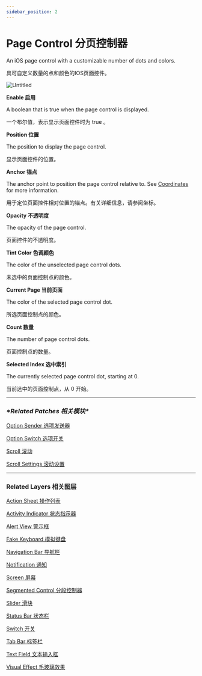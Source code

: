 ```yaml
---
sidebar_position: 2
---
```


# Page Control 分页控制器

An iOS page control with a customizable number of dots and colors.

具可自定义数量的点和颜色的IOS页面控件。

![Untitled](https://s3.us-west-2.amazonaws.com/secure.notion-static.com/3b25bc4f-6589-4ade-ab7a-e653d53e8333/Untitled.png?X-Amz-Algorithm=AWS4-HMAC-SHA256&X-Amz-Content-Sha256=UNSIGNED-PAYLOAD&X-Amz-Credential=AKIAT73L2G45EIPT3X45%2F20220602%2Fus-west-2%2Fs3%2Faws4_request&X-Amz-Date=20220602T190721Z&X-Amz-Expires=86400&X-Amz-Signature=6821eef695b147718c3fdeda4ef159e19bf608670deced9bd85bcf0bb1dd44e5&X-Amz-SignedHeaders=host&response-content-disposition=filename%20%3D%22Untitled.png%22&x-id=GetObject)

**Enable 启用**

A boolean that is true when the page control is displayed.

一个布尔值，表示显示页面控件时为 true 。

**Position 位置**

The position to display the page control.

显示页面控件的位置。

**Anchor 锚点**

The anchor point to position the page control relative to. See [Coordinates](https://www.notion.so/Coordinates-bd835085db7c48e49e00a66e5e44caf2) for more information.

用于定位页面控件相对位置的锚点。有关详细信息，请参阅坐标。

**Opacity 不透明度**

The opacity of the page control.

页面控件的不透明度。

**Tint Color 色调颜色**

The color of the unselected page control dots.

未选中的页面控制点的颜色。

**Current Page 当前页面**

The color of the selected page control dot.

所选页面控制点的颜色。

**Count 数量**

The number of page control dots.

页面控制点的数量。

**Selected Index 选中索引**

The currently selected page control dot, starting at 0.

当前选中的页面控制点，从 0 开始。

------

### ***\*Related Patches 相关模块\****

[Option Sender 选项发送器](https://www.notion.so/Option-Sender-d36296ca4f44472094031e55ef7546ce)

[Option Switch 选项开关](https://www.notion.so/Option-Switch-214202427d7b4db4a407a7c0dae2f209)

[Scroll 滚动](https://www.notion.so/Scroll-2f1508bfbec742279786513c26602209)

[Scroll Settings 滚动设置](https://www.notion.so/Scroll-Settings-f02d6e63775f43b1a74337b9611b029a)

------

### Related Layers 相关图层

[Action Sheet 操作列表](https://www.notion.so/Action-Sheet-925afa64e9fa42a5b2a9374fb41f8dbc)

[Activity Indicator 状态指示器](https://www.notion.so/Activity-Indicator-98b85e24705347b1bc147511e19aca54)

[Alert View 警示框](https://www.notion.so/Alert-View-a05a8e1476e543919ccf453585ce8850)

[Fake Keyboard 模拟键盘](https://www.notion.so/Fake-Keyboard-bf839e8038924161b2ca5b401ebc6faf)

[Navigation Bar 导航栏](https://www.notion.so/Navigation-Bar-2465c6dafddd4a6baeef32d390b015d3)

[Notification 通知](https://www.notion.so/Notification-093ed757b8764a1c936d4c12d632fde7)

[Screen 屏幕](https://www.notion.so/Screen-4c35850047fb4f6db41a03ffa66007a4)

[Segmented Control 分段控制器](https://www.notion.so/Segmented-Control-b1867e80759140748500b210f18f90e5)

[Slider 滑块](https://www.notion.so/Slider-db6e484091084d90a58cba409bb59e9a)

[Status Bar 状态栏](https://www.notion.so/Status-Bar-5aec10025d1b402f83d61811505d89c0)

[Switch 开关](https://www.notion.so/Switch-8e35180bcd1747a282e0b12af1095015)

[Tab Bar 标签栏](https://www.notion.so/Tab-Bar-12b5f2f77b1a42688677f942a9f1a2e7)

[Text Field 文本输入框](https://www.notion.so/Text-Field-35f7f23e5f714582ab1c7d7af511281b)

[Visual Effect 毛玻璃效果](https://www.notion.so/Visual-Effect-4df6115644d141dab240ae1a8f882c66)
